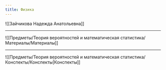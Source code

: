```yaml
---
title: Физика
---
```


![[Зайчикова Надежда Анатольевна]]

---

![[Предметы/Теория вероятностей и математическая статистика/Материалы/Материалы]]

---

![[Предметы/Теория вероятностей и математическая статистика/Конспекты/Конспекты|Конспекты]]